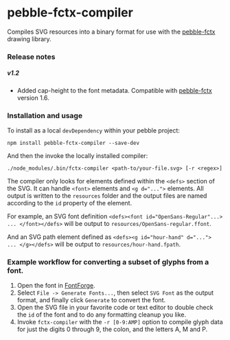 # pebble-fctx-compiler

Compiles SVG resources into a binary format for use with the [pebble-fctx](https://www.npmjs.com/package/pebble-fctx) drawing library.

### Release notes

##### v1.2
* Added cap-height to the font metadata.  Compatible with [pebble-fctx](https://www.npmjs.com/package/pebble-fctx) version 1.6.

### Installation and usage

To install as a local `devDependency` within your pebble project:

    npm install pebble-fctx-compiler --save-dev

And then the invoke the locally installed compiler:

    ./node_modules/.bin/fctx-compiler <path-to/your-file.svg> [-r <regex>]

The compiler only looks for elements defined within the `<defs>` section of the SVG.  It can handle `<font>` elements and `<g d="...">` elements.  All output is written to the `resources` folder and the output files are named according to the `id` property of the element.

For example, an SVG font definition `<defs><font id="OpenSans-Regular"...> ... </font></defs>` will be output to `resources/OpenSans-regular.ffont`.

And an SVG path element defined as `<defs><g id="hour-hand" d="..."> ... </g></defs>` will be output to `resources/hour-hand.fpath`.

### Example workflow for converting a subset of glyphs from a font.

1. Open the font in [FontForge](https://fontforge.github.io/en-US/).
2. Select `File -> Generate Fonts...`, then select `SVG Font` as the output format, and finally click `Generate` to convert the font.
3. Open the SVG file in your favorite code or text editor to double check the `id` of the font and to do any formatting cleanup you like.
4. Invoke `fctx-compiler` with the `-r [0-9:AMP]` option to compile glyph data for just the digits 0 through 9, the colon, and the letters A, M and P.
